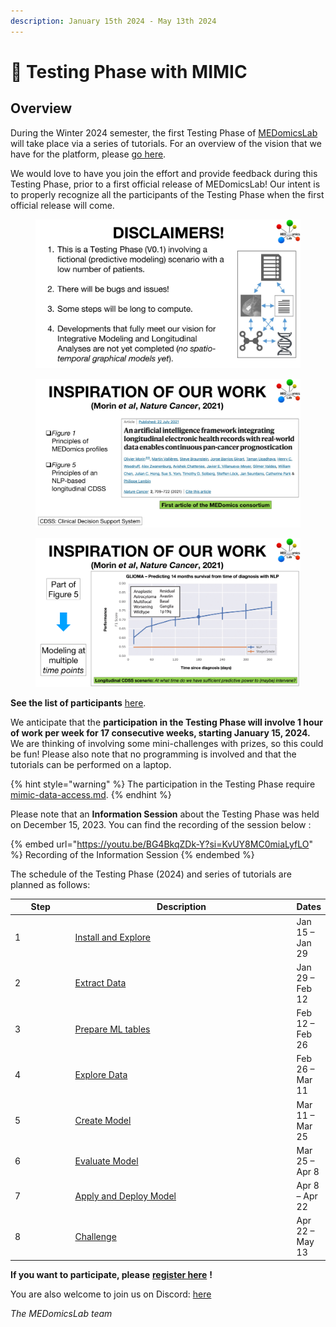 ```yaml
---
description: January 15th 2024 - May 13th 2024
---
```


# 📄 Testing Phase with MIMIC

## Overview

During the Winter 2024 semester, the first Testing Phase of [MEDomicsLab](https://github.com/MEDomics-UdeS/MEDomicsLab) will take place via a series of tutorials. For an overview of the vision that we have for the platform, please [go here](../#an-overview-of-medomicslab).

We would love to have you join the effort and provide feedback during this Testing Phase, prior to a first official release of MEDomicsLab! Our intent is to properly recognize all the participants of the Testing Phase when the first official release will come.

<figure><img src="../.gitbook/assets/MEDomicsLab-TestingPhase-02.png" alt=""><figcaption></figcaption></figure>

<figure><img src="../.gitbook/assets/MEDomicsLab-TestingPhase-03.png" alt=""><figcaption></figcaption></figure>

<figure><img src="../.gitbook/assets/MEDomicsLab-TestingPhase-05.png" alt=""><figcaption></figcaption></figure>

**See the list of participants** [here](https://docs.google.com/spreadsheets/d/1w4n2gygstxnrFSzAi1LqGsxgCVYa1Odyb8vl9huu-kU/).

We anticipate that the **participation in the Testing Phase will involve 1 hour of work per week for 17 consecutive weeks, starting January 15, 2024.** We are thinking of involving some mini-challenges with prizes, so this could be fun! Please also note that no programming is involved and that the tutorials can be performed on a laptop.

{% hint style="warning" %}
The participation in the Testing Phase require [mimic-data-access.md](mimic-data-access.md "mention").
{% endhint %}

Please note that an **Information Session** about the Testing Phase was held on December 15, 2023. You can find the recording of the session below :

{% embed url="https://youtu.be/BG4BkqZDk-Y?si=KvUY8MC0miaLyfLO" %}
Recording of the Information Session
{% endembed %}

The schedule of the Testing Phase (2024) and series of tutorials are planned as follows:

<table><thead><tr><th width="98.33333333333331">Step</th><th width="421">Description</th><th>Dates</th></tr></thead><tbody><tr><td>1</td><td><a href="step-1.md">Install and Explore</a></td><td>Jan 15 – Jan 29</td></tr><tr><td>2</td><td><a href="step-2.md">Extract Data</a></td><td>Jan 29 – Feb 12</td></tr><tr><td>3</td><td><a href="step-3.md">Prepare ML tables</a></td><td>Feb 12 – Feb 26</td></tr><tr><td>4</td><td><a href="step-4.md">Explore Data</a></td><td>Feb 26 – Mar 11</td></tr><tr><td>5</td><td><a href="step-5.md">Create Model</a></td><td>Mar 11 – Mar 25</td></tr><tr><td>6</td><td><a href="step-6.md">Evaluate Model</a></td><td>Mar 25 – Apr 8</td></tr><tr><td>7</td><td><a href="step-7.md">Apply and Deploy Model</a></td><td>Apr 8 – Apr 22</td></tr><tr><td>8</td><td><a href="step-8.md">Challenge</a></td><td>Apr 22 – May 13</td></tr></tbody></table>

**If you want to participate, please** [**register here**](../forms/join-the-testing-phase.md) **!**

You are also welcome to join us on Discord: [here](https://discord.gg/ZbaGj8E6mP)

_The MEDomicsLab team_
